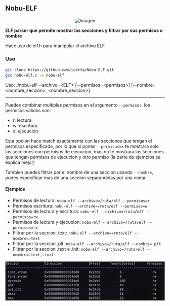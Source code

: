 ## Nobu-ELF

<p align="center">
  <img src="https://static.wikia.nocookie.net/fategrandorder/images/4/41/Figure_069.png/revision/latest/scale-to-width-down/250?cb=20200331171136" alt="Imagen" width="320" height="260">
</p

**ELF parser que permite mostrar las secciones y filtrar por sus permisos o nombre**

Hace uso de elf.h para manipular el archivo ELF

### Uso

```bash
git clone https://github.com/ic4rta/Nobu-ELF.git
gcc nobu-elf.c -o nobu-elf
```

Uso: ./nobu-elf --archivo=\<ELF> [--permisos=\<permisos>] [--nombre=\<nombre_sección>, <nombre_seccion>]

---
Puedes combinar multiples permisos en el argumento ```--permisos```, los permisos validos son:
- r: lectura
- w: escritura
- x: ejecucion

Esta opcion hace match exactamente con las secciones que tengan el permisos especificado, por lo que si pones ```--permisos=x``` te mostrara solo las secciones con permisos de ejecucion, mas no te mostrara las secciones que tengan permisos de ejecucion y otro permiso (la parte de ejemplos se explica mejor)

Tambien puedes filtrar por el nombre de una seccion usando ```--nombre```, pudes especificar mas de una seccion separandolas por una coma
  
#### Ejemplos
- Permisos de lectura: ```nobu-elf --archivo=/ruta/elf --permisos=r```
- Permisos escritura: ```nobu-elf --archivo=/ruta/elf --permisos=w```
- Permisos de lectura y escritura: ```nobu-elf --archivo=/ruta/elf --permisos=rw```
- Permisos de lectura y ejecucion: ```nobu-elf --archivo=/ruta/elf --permisos=rx```
- Filtrar por la seccion .text: ```nobu-elf --archivo=/ruta/elf --nombre=.text```
- Filtrar por la seccion .plt: ```nobu-elf --archivo=/ruta/elf --nombre=.plt```
- Filtrar por la seccion .text e .init: ```nobu-elf --archivo=/ruta/elf --nombre=.text,.init``` 

![](nobu-elf.png)
